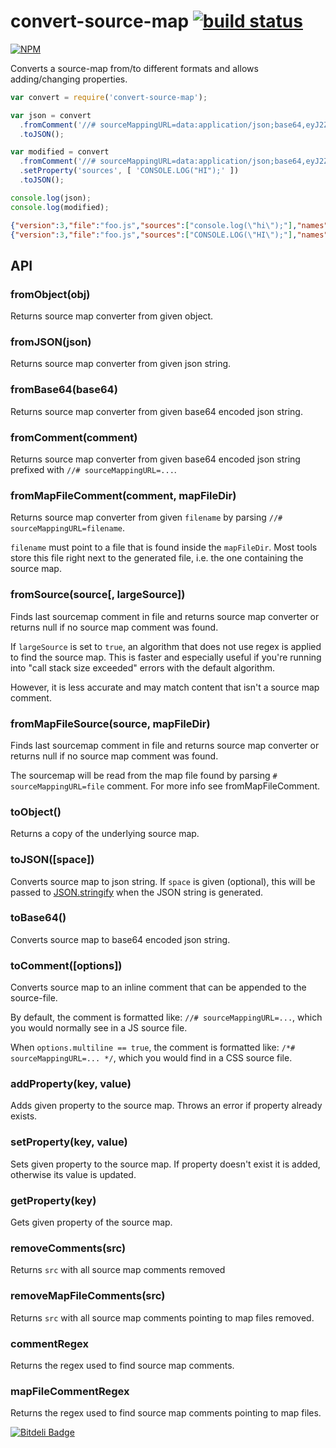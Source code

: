 # convert-source-map [![build status](https://secure.travis-ci.org/thlorenz/convert-source-map.png)](http://travis-ci.org/thlorenz/convert-source-map)

[![NPM](https://nodei.co/npm/convert-source-map.png?downloads=true&stars=true)](https://nodei.co/npm/convert-source-map/)

Converts a source-map from/to  different formats and allows adding/changing properties.

```js
var convert = require('convert-source-map');

var json = convert
  .fromComment('//# sourceMappingURL=data:application/json;base64,eyJ2ZXJzaW9uIjozLCJmaWxlIjoiZm9vLmpzIiwic291cmNlcyI6WyJjb25zb2xlLmxvZyhcImhpXCIpOyJdLCJuYW1lcyI6W10sIm1hcHBpbmdzIjoiQUFBQSIsInNvdXJjZVJvb3QiOiIvIn0=')
  .toJSON();

var modified = convert
  .fromComment('//# sourceMappingURL=data:application/json;base64,eyJ2ZXJzaW9uIjozLCJmaWxlIjoiZm9vLmpzIiwic291cmNlcyI6WyJjb25zb2xlLmxvZyhcImhpXCIpOyJdLCJuYW1lcyI6W10sIm1hcHBpbmdzIjoiQUFBQSIsInNvdXJjZVJvb3QiOiIvIn0=')
  .setProperty('sources', [ 'CONSOLE.LOG("HI");' ])
  .toJSON();

console.log(json);
console.log(modified);
```

```json
{"version":3,"file":"foo.js","sources":["console.log(\"hi\");"],"names":[],"mappings":"AAAA","sourceRoot":"/"}
{"version":3,"file":"foo.js","sources":["CONSOLE.LOG(\"HI\");"],"names":[],"mappings":"AAAA","sourceRoot":"/"}
```

## API

### fromObject(obj)

Returns source map converter from given object.

### fromJSON(json)

Returns source map converter from given json string.

### fromBase64(base64)

Returns source map converter from given base64 encoded json string.

### fromComment(comment)

Returns source map converter from given base64 encoded json string prefixed with `//# sourceMappingURL=...`.

### fromMapFileComment(comment, mapFileDir)

Returns source map converter from given `filename` by parsing `//# sourceMappingURL=filename`.

`filename` must point to a file that is found inside the `mapFileDir`. Most tools store this file right next to the
generated file, i.e. the one containing the source map.

### fromSource(source[, largeSource])

Finds last sourcemap comment in file and returns source map converter or returns null if no source map comment was found.

If `largeSource` is set to `true`, an algorithm that does not use regex is applied to find the source map. This is faster and especially useful if you're running into "call stack size exceeded" errors with the default algorithm.

However, it is less accurate and may match content that isn't a source map comment.

### fromMapFileSource(source, mapFileDir)

Finds last sourcemap comment in file and returns source map converter or returns null if no source map comment was
found.

The sourcemap will be read from the map file found by parsing `# sourceMappingURL=file` comment. For more info see
fromMapFileComment.

### toObject()

Returns a copy of the underlying source map.

### toJSON([space])

Converts source map to json string. If `space` is given (optional), this will be passed to
[JSON.stringify](https://developer.mozilla.org/en-US/docs/JavaScript/Reference/Global_Objects/JSON/stringify) when the
JSON string is generated.

### toBase64()

Converts source map to base64 encoded json string.

### toComment([options])

Converts source map to an inline comment that can be appended to the source-file.

By default, the comment is formatted like: `//# sourceMappingURL=...`, which you would
normally see in a JS source file.

When `options.multiline == true`, the comment is formatted like: `/*# sourceMappingURL=... */`, which you would find in a CSS source file.

### addProperty(key, value)

Adds given property to the source map. Throws an error if property already exists.

### setProperty(key, value)

Sets given property to the source map. If property doesn't exist it is added, otherwise its value is updated.

### getProperty(key)

Gets given property of the source map.

### removeComments(src)

Returns `src` with all source map comments removed

### removeMapFileComments(src)

Returns `src` with all source map comments pointing to map files removed.

### commentRegex

Returns the regex used to find source map comments.

### mapFileCommentRegex

Returns the regex used to find source map comments pointing to map files.


[![Bitdeli Badge](https://d2weczhvl823v0.cloudfront.net/thlorenz/convert-source-map/trend.png)](https://bitdeli.com/free "Bitdeli Badge")
